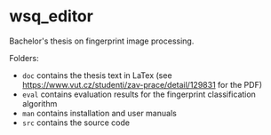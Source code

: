 # wsq_editor
Bachelor's thesis on fingerprint image processing.

Folders:
 - `doc` contains the thesis text in LaTex (see https://www.vut.cz/studenti/zav-prace/detail/129831 for the PDF)
 - `eval` contains evaluation results for the fingerprint classification algorithm
 - `man` contains installation and user manuals
 - `src` contains the source code
